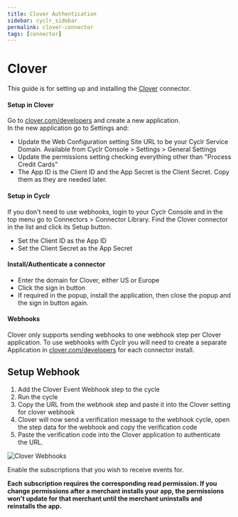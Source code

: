 ```yaml
---
title: Clover Authentication
sidebar: cyclr_sidebar
permalink: clover-connector
tags: [connector]
---
```


# Clover #

This guide is for setting up and installing the [Clover](https://cyclr.com/integrate/clover) connector.

#### Setup in Clover

Go to [clover.com/developers](https://www.clover.com/developers/) and create a new application.  
In the new application go to Settings and:

*   Update the Web Configuration setting Site URL to be your Cyclr Service Domain. Available from Cyclr Console > Settings > General Settings
*   Update the permissions setting checking everything other than "Process Credit Cards"
*   The App ID is the Client ID and the App Secret is the Client Secret.  Copy them as they are needed later.

#### Setup in Cyclr

If you don't need to use webhooks, login to your Cyclr Console and in the top menu go to Connectors > Connector Library. Find the Clover connector in the list and click its Setup button.

*   Set the Client ID as the App ID
*   Set the Client Secret as the App Secret

#### Install/Authenticate a connector

*   Enter the domain for Clover, either US or Europe
*   Click the sign in button
*   If required in the popup, install the application, then close the popup and the sign in button again.

#### Webhooks

Clover only supports sending webhooks to one webhook step per Clover application. To use webhooks with Cyclr you will need to create a separate Application in [clover.com/developers](https://www.clover.com/developers/) for each connector install.

Setup Webhook
-------------

1.  Add the Clover Event Webhook step to the cycle
2.  Run the cycle
3.  Copy the URL from the webhook step and paste it into the Clover setting for clover webhook
4.  Clover will now send a verification message to the webhook cycle, open the step data for the webhook and copy the verification code
5.  Paste the verification code into the Clover application to authenticate the URL.

![Clover Webhooks](./images/clover-webhooks-1.png)

Enable the subscriptions that you wish to receive events for.

**Each subscription requires the corresponding read permission. If you change permissions after a merchant installs your app, the permissions won't update for that merchant until the merchant uninstalls and reinstalls the app.**
